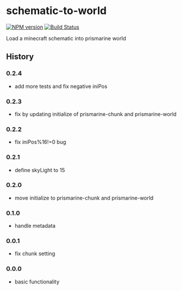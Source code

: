 # schematic-to-world
[![NPM version](https://img.shields.io/npm/v/schematic-to-world.svg)](http://npmjs.com/package/schematic-to-world)
[![Build Status](https://img.shields.io/circleci/project/rom1504/schematic-to-world/master.svg)](https://circleci.com/gh/rom1504/schematic-to-world)

Load a minecraft schematic into prismarine world

## History

### 0.2.4

* add more tests and fix negative iniPos

### 0.2.3

* fix by updating initialize of prismarine-chunk and prismarine-world

### 0.2.2

* fix iniPos%16!=0 bug

### 0.2.1

* define skyLight to 15

### 0.2.0

* move initialize to prismarine-chunk and prismarine-world

### 0.1.0

* handle metadata

### 0.0.1

* fix chunk setting

### 0.0.0

* basic functionality